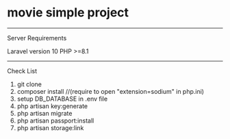 # movie simple project

-----------------------------
Server Requirements

Laravel version 10
PHP >=8.1

-----------------------------
Check List

1. git clone
2. composer install  //(require to open "extension=sodium" in php.ini)
3. setup DB_DATABASE in .env file 
4. php artisan key:generate
5. php artisan migrate
6. php artisan passport:install
7. php artisan storage:link

